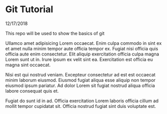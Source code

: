 # Git Tutorial
12/17/2018

This repo will be used to show the basics of git

Ullamco amet adipisicing Lorem occaecat. Enim culpa commodo in sint ex et amet nulla minim tempor aute officia tempor ex. Fugiat nisi officia quis officia aute enim consectetur. Elit aliquip exercitation officia culpa magna Lorem sunt ut in. Irure ipsum ex velit sint ea. Exercitation est officia eu magna sint occaecat.


Nisi est qui nostrud veniam. Excepteur consectetur ad est est occaecat minim laborum eiusmod. Eiusmod fugiat aliqua esse aliquip non tempor eiusmod ipsum pariatur. Ad dolor Lorem sit fugiat nostrud aliqua officia labore consequat quis et.

Fugiat do sunt id in ad. Officia exercitation Lorem laboris officia cillum ad mollit tempor cupidatat sit. Officia nostrud fugiat sint duis voluptate est.